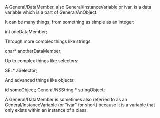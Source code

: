 

A General/DataMember, also General/InstanceVariable or ivar, is a data variable which is a part of General/AnObject. 

It can be many things, from something as simple as an integer:

    
int oneDataMember;


Through more complex things like strings:

    
char* anotherDataMember;


Up to complex things like selectors:

    
SEL* aSelector;


And advanced things like objects:

    
id someObject;
General/NSString * stringObject;


A General/DataMember is sometimes also referred to as an General/InstanceVariable (or "ivar" for short) because it is a variable that only exists within an instance of a class.
